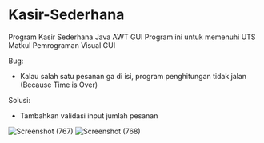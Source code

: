 # Kasir-Sederhana

Program Kasir Sederhana Java AWT GUI
Program ini untuk memenuhi UTS Matkul Pemrograman Visual GUI

Bug: 
- Kalau salah satu pesanan ga di isi, program penghitungan tidak jalan (Because Time is Over)

Solusi: 
- Tambahkan validasi input jumlah pesanan

![Screenshot (767)](https://user-images.githubusercontent.com/38920294/170847297-f7243959-34c5-4e00-a6f7-ffb43428c395.png)
![Screenshot (768)](https://user-images.githubusercontent.com/38920294/170847301-f74700e4-1f75-4566-9067-22af504e5237.png)
